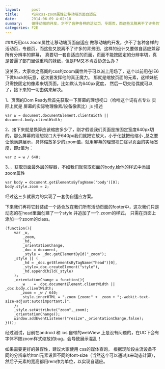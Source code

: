 ```yaml
---
layout:     post
title:      巧用css-zoom属性让移动端页面自适应
date:       2014-06-09 4:02:18
summary:    做移动端的开发，少不了各种各样的活动页，专题页，而这些又脱离不了许多的背景图，这样的设计又要做自适应兼容所有分辨率的屏幕，真要切一套自适应的页面，页面不能按固定的分辨率切，真是苦逼了部门里做重构的妹纸，但是PM又不肯妥协怎么办？
categories: F2E
---
```


###巧用css zoom属性让移动端页面自适应
做移动端的开发，少不了各种各样的活动页，专题页，而这些又脱离不了许多的背景图，这样的设计又要做自适应兼容所有分辨率的屏幕，
真要切一套自适应的页面，页面不能按固定的分辨率切，真是苦逼了部门里做重构的妹纸，但是PM又不肯妥协怎么办？

没关系，大家束之高阁的css的zoom属性终于可以派上用场了，这个以前用在IE6下做hack的玩意，这次要发挥他的真正魔力。
那就是缩放页面的元素，这样妹纸只需按固定的像素来切页面，比如默认为640px宽度，
然后一切交给偶就可以了，接下来的一切由偶来解决。

1、页面的Dom Ready后首先获取一下屏幕的理想视口（哈哈这个词有点专业 实际上就是 屏幕的实际物理像素/设备像素比）js 描述 
    
    var w = document.documentElement.clientWidth || document.body.clientWidth;
    
2、接下来就是换算应该缩放多少了，刚才假设我们页面是按固定宽度640px切的，那么屏幕的理想视口大于640px我们就把它放大，小于化就把他缩小
,总之要让他满屏展示，具体缩放多少的zoom值，就用屏幕的理想视口除以页面的实际宽度，即z值为：

    var z = w / 640;
    
3、，获取页面最外层的容器，不如我们就获取页面的body,给他的样式中添加zoom属性

    var body = document.getElementsByTagName('body')[0];
    body.style.zoom = z;
    
经过这三步就暴力的实现了一套伪自适应方案。

下来我们再将它封装成一个适合放在我们所有活动页面的footer中，这次我们只是动态的在head里面创建了一个style 并追加了一个.zoom的样式，
只需在页面上添加一个zoom的class。

 
    (function(){
        var _w,
            _zoom,
            _hd, 
            _orientationChange,
            _doc = document,
            _style = _doc.getElementById("_zoom");
        _style || (
            _hd = _doc.getElementsByTagName("head")[0],
            _style=_doc.createElement("style"),
            _hd.appendChild(_style)
        );
        _orientationChange = function(){
           _w    = _doc.documentElement.clientWidth || _doc.body.clientWidth;
           _zoom = _w / 640;
           _style.innerHTML = ".zoom {zoom:" + _zoom + ";-webkit-text-size-adjust:auto!important;}";
        };
        _style.setAttribute("zoom",_zoom);
        _orientationChange();
        window.addEventListener("resize",_orientationChange,false);
    })();

经过测试，目前在android 和 ios 自带的webView 上是没有问题的，在UC下会有字体不随zoom样式缩放的bug，会导致展示混乱！

如果需要更好的兼容性，建议大家使用 css的媒体查询， 根据现阶段主流设备不同的分辨率给html元素设置不同的font-size（当然这个可以通过js来动态计算），然后子元素的宽高都用rem作为单位，以实现自适应。